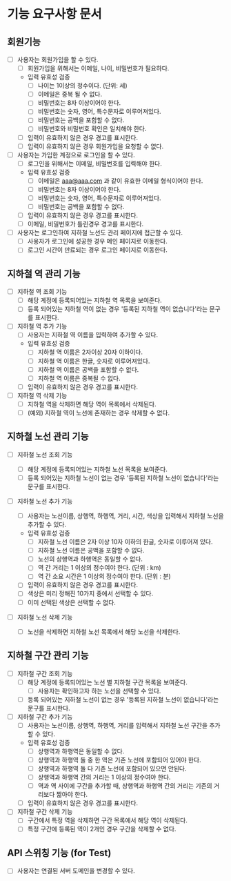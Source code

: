 # 기능 요구사항 문서

## 회원기능

- [ ] 사용자는 회원가입을 할 수 있다.
  - [ ] 회원가입을 위해서는 이메일, 나이, 비밀번호가 필요하다.
  - 입력 유효성 검증
    - [ ] 나이는 1이상의 정수이다. (단위: 세)
    - [ ] 이메일은 중복 될 수 없다.
    - [ ] 비밀번호는 8자 이상이어야 한다.
    - [ ] 비밀번호는 숫자, 영어, 특수문자로 이루어져있다.
    - [ ] 비밀번호는 공백을 포함할 수 없다.
    - [ ] 비밀번호와 비밀번호 확인은 일치해야 한다.
  - [ ] 입력이 유효하지 않은 경우 경고를 표시한다.
  - [ ] 입력이 유효하지 않은 경우 회원가입을 요청할 수 없다.
- [ ] 사용자는 가입한 계정으로 로그인을 할 수 있다.
  - [ ] 로그인을 위해서는 이메일, 비밀번호를 입력해야 한다.
  - 입력 유효성 검증
    - [ ] 이메일은 aaa@aaa.com 과 같이 유효한 이메일 형식이어야 한다.
    - [ ] 비밀번호는 8자 이상이어야 한다.
    - [ ] 비밀번호는 숫자, 영어, 특수문자로 이루어져있다.
    - [ ] 비밀번호는 공백을 포함할 수 없다.
  - [ ] 입력이 유효하지 않은 경우 경고를 표시한다.
  - [ ] 이메일, 비밀번호가 틀린경우 경고를 표시한다.
- [ ] 사용자는 로그인하여 지하철 노선도 관리 페이지에 접근할 수 있다.
  - [ ] 사용자가 로그인에 성공한 경우 메인 페이지로 이동한다.
  - [ ] 로그인 시간이 만료되는 경우 로그인 페이지로 이동한다.

## 지하철 역 관리 기능

- [ ] 지하철 역 조회 기능
  - [ ] 해당 계정에 등록되어있는 지하철 역 목록을 보여준다.
  - [ ] 등록 되어있는 지하철 역이 없는 경우 '등록된 지하철 역이 없습니다'라는 문구를 표시한다.
- [ ] 지하철 역 추가 기능
  - [ ] 사용자는 지하철 역 이름을 입력하여 추가할 수 있다.
  - 입력 유효성 검증
    - [ ] 지하철 역 이름은 2자이상 20자 이하이다.
    - [ ] 지하철 역 이름은 한글, 숫자로 이루어져있다.
    - [ ] 지하철 역 이름은 공백을 포함할 수 없다.
    - [ ] 지하철 역 이름은 중복될 수 없다.
  - [ ] 입력이 유효하지 않은 경우 경고를 표시한다.
- [ ] 지하철 역 삭제 기능
  - [ ] 지하철 역을 삭제하면 해당 역이 목록에서 삭제된다.
  - [ ] (예외) 지하철 역이 노선에 존재하는 경우 삭제할 수 없다.

## 지하철 노선 관리 기능

- [ ] 지하철 노선 조회 기능
  - [ ] 해당 계정에 등록되어있는 지하철 노선 목록을 보여준다.
  - [ ] 등록 되어있는 지하철 노선이 없는 경우 '등록된 지하철 노선이 없습니다'라는 문구를 표시한다.
- [ ] 지하철 노선 추가 기능

  - [ ] 사용자는 노선이름, 상행역, 하행역, 거리, 시간, 색상을 입력해서 지하철 노선을 추가할 수 있다.
  - 입력 유효성 검증
    - [ ] 지하철 노선 이름은 2자 이상 10자 이하의 한글, 숫자로 이루어져 있다.
    - [ ] 지하철 노선 이름은 공백을 포함할 수 없다.
    - [ ] 노선의 상행역과 하행역은 동일할 수 없다.
    - [ ] 역 간 거리는 1 이상의 정수여야 한다. (단위 : km)
    - [ ] 역 간 소요 시간은 1 이상의 정수여야 한다. (단위 : 분)
  - [ ] 입력이 유효하지 않은 경우 경고를 표시한다.
  - [ ] 색상은 미리 정해진 10가지 중에서 선택할 수 있다.
  - [ ] 이미 선택된 색상은 선택할 수 없다.

- [ ] 지하철 노선 삭제 기능
  - [ ] 노선을 삭제하면 지하철 노선 목록에서 해당 노선을 삭제한다.

## 지하철 구간 관리 기능

- [ ] 지하철 구간 조회 기능
  - [ ] 해당 계정에 등록되어있는 노선 별 지하철 구간 목록을 보여준다.
    - [ ] 사용자는 확인하고자 하는 노선을 선택할 수 있다.
  - [ ] 등록 되어있는 지하철 노선이 없는 경우 '등록된 지하철 노선이 없습니다'라는 문구를 표시한다.
- [ ] 지하철 구간 추가 기능
  - [ ] 사용자는 노선이름, 상행역, 하행역, 거리를 입력해서 지하철 노선 구간을 추가할 수 있다.
  - 입력 유효성 검증
    - [ ] 상행역과 하행역은 동일할 수 없다.
    - [ ] 상행역과 하행역 둘 중 한 역은 기존 노선에 포함되어 있어야 한다.
    - [ ] 상행역과 하행역 둘 다 기존 노선에 포함되어 있으면 안된다.
    - [ ] 상행역과 하행역 간의 거리는 1 이상의 정수여야 한다.
    - [ ] 역과 역 사이에 구간을 추가할 때, 상행역과 하행역 간의 거리는 기존의 거리보다 짧아야 한다.
  - [ ] 입력이 유효하지 않은 경우 경고를 표시한다.
- [ ] 지하철 구간 삭제 기능
  - [ ] 구간에서 특정 역을 삭제하면 구간 목록에서 해당 역이 삭제된다.
  - [ ] 특정 구간에 등록된 역이 2개인 경우 구간을 삭제할 수 없다.

## API 스위칭 기능 (for Test)
  - [ ] 사용자는 연결된 서버 도메인을 변경할 수 있다.
